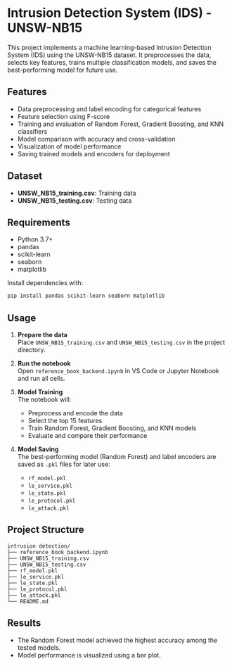 # Intrusion Detection System (IDS) - UNSW-NB15

This project implements a machine learning-based Intrusion Detection System (IDS) using the UNSW-NB15 dataset. It preprocesses the data, selects key features, trains multiple classification models, and saves the best-performing model for future use.

## Features

- Data preprocessing and label encoding for categorical features
- Feature selection using F-score
- Training and evaluation of Random Forest, Gradient Boosting, and KNN classifiers
- Model comparison with accuracy and cross-validation
- Visualization of model performance
- Saving trained models and encoders for deployment

## Dataset

- **UNSW_NB15_training.csv**: Training data
- **UNSW_NB15_testing.csv**: Testing data

## Requirements

- Python 3.7+
- pandas
- scikit-learn
- seaborn
- matplotlib

Install dependencies with:

```sh
pip install pandas scikit-learn seaborn matplotlib
```

## Usage

1. **Prepare the data**  
   Place `UNSW_NB15_training.csv` and `UNSW_NB15_testing.csv` in the project directory.

2. **Run the notebook**  
   Open `reference_book_backend.ipynb` in VS Code or Jupyter Notebook and run all cells.

3. **Model Training**  
   The notebook will:
   - Preprocess and encode the data
   - Select the top 15 features
   - Train Random Forest, Gradient Boosting, and KNN models
   - Evaluate and compare their performance

4. **Model Saving**  
   The best-performing model (Random Forest) and label encoders are saved as `.pkl` files for later use:
   - `rf_model.pkl`
   - `le_service.pkl`
   - `le_state.pkl`
   - `le_protocol.pkl`
   - `le_attack.pkl`

## Project Structure

```
intrusion detection/
├── reference_book_backend.ipynb
├── UNSW_NB15_training.csv
├── UNSW_NB15_testing.csv
├── rf_model.pkl
├── le_service.pkl
├── le_state.pkl
├── le_protocol.pkl
├── le_attack.pkl
└── README.md
```

## Results

- The Random Forest model achieved the highest accuracy among the tested models.
- Model performance is visualized using a bar plot.

